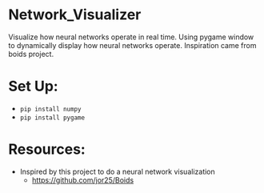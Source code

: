 # Network_Visualizer
Visualize how neural networks operate in real time.
Using pygame window to dynamically display how neural networks operate.
Inspiration came from boids project.

# Set Up:
* `pip install numpy`
* `pip install pygame`

# Resources:
* Inspired by this project to do a neural network visualization
    * https://github.com/jor25/Boids